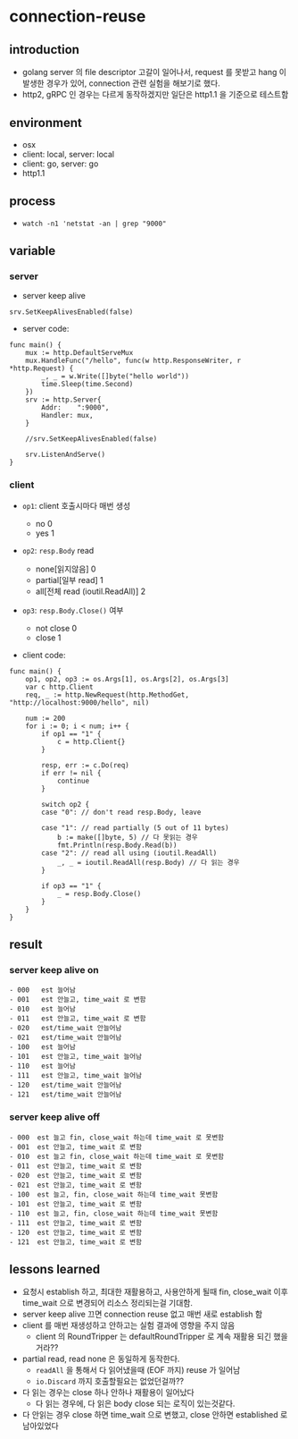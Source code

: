 # connection-reuse 
## introduction
- golang server 의 file descriptor 고갈이 일어나서, request 를 못받고 hang 이 발생한 경우가 있어, connection 관련 실험을 해보기로 했다.
- http2, gRPC 인 경우는 다르게 동작하겠지만 일단은 http1.1 을 기준으로 테스트함

## environment
- osx 
- client: local, server: local
- client: go, server: go
- http1.1

## process
- `watch -n1 'netstat -an | grep "9000"`

## variable
### server 
- server keep alive
```golang
srv.SetKeepAlivesEnabled(false)
```

- server code:
```golang
func main() {
	mux := http.DefaultServeMux
	mux.HandleFunc("/hello", func(w http.ResponseWriter, r *http.Request) {
		_, _ = w.Write([]byte("hello world"))
		time.Sleep(time.Second)
	})
	srv := http.Server{
		Addr:    ":9000",
		Handler: mux,
	}

	//srv.SetKeepAlivesEnabled(false)

	srv.ListenAndServe()
}

```

### client
- `op1`: client 호출시마다 매번 생성
    - no 0
    - yes 1
- `op2`: `resp.Body` read 
    - none[읽지않음]    0
    - partial[일부 read] 1
    - all[전체 read (ioutil.ReadAll)] 2
- `op3`: `resp.Body.Close()` 여부 
    - not close 0
    - close 1

- client code:
```golang
func main() {
	op1, op2, op3 := os.Args[1], os.Args[2], os.Args[3]
	var c http.Client
	req, _ := http.NewRequest(http.MethodGet, "http://localhost:9000/hello", nil)

	num := 200
	for i := 0; i < num; i++ {
		if op1 == "1" {
			c = http.Client{}
		}

		resp, err := c.Do(req)
		if err != nil {
			continue
		}

		switch op2 {
		case "0": // don't read resp.Body, leave

		case "1": // read partially (5 out of 11 bytes)
			b := make([]byte, 5) // 다 못읽는 경우
			fmt.Println(resp.Body.Read(b))
		case "2": // read all using (ioutil.ReadAll)
			_, _ = ioutil.ReadAll(resp.Body) // 다 읽는 경우
		}

		if op3 == "1" {
			_ = resp.Body.Close()
		}
	}
}
```


## result
### server keep alive on
```
- 000   est 늘어남
- 001   est 안늘고, time_wait 로 변함
- 010   est 늘어남
- 011   est 안늘고, time_wait 로 변함
- 020   est/time_wait 안늘어남
- 021   est/time_wait 안늘어남
- 100   est 늘어남
- 101   est 안늘고, time_wait 늘어남
- 110   est 늘어남
- 111   est 안늘고, time_wait 늘어남
- 120   est/time_wait 안늘어남 
- 121   est/time_wait 안늘어남
```

### server keep alive off
```
- 000  est 늘고 fin, close_wait 하는데 time_wait 로 못변함
- 001  est 안늘고, time_wait 로 변함
- 010  est 늘고 fin, close_wait 하는데 time_wait 로 못변함
- 011  est 안늘고, time_wait 로 변함
- 020  est 안늘고, time_wait 로 변함
- 021  est 안늘고, time_wait 로 변함 
- 100  est 늘고, fin, close_wait 하는데 time_wait 못변함
- 101  est 안늘고, time_wait 로 변함  
- 110  est 늘고, fin, close_wait 하는데 time_wait 못변함 
- 111  est 안늘고, time_wait 로 변함   
- 120  est 안늘고, time_wait 로 변함    
- 121  est 안늘고, time_wait 로 변함    
```

## lessons learned
- 요청시 establish 하고, 최대한 재활용하고, 사용안하게 될때 fin, close_wait 이후 time_wait 으로 변경되어 리소스 정리되는걸 기대함.
- server keep alive 끄면 connection reuse 없고 매번 새로 establish 함
- client 를 매번 재생성하고 안하고는 실험 결과에 영향을 주지 않음
    - client 의 RoundTripper 는 defaultRoundTripper 로 계속 재활용 되긴 했을거라??
- partial read, read none 은 동일하게 동작한다. 
    - `readAll` 을 통해서 다 읽어냈을때 (EOF 까지) reuse 가 일어남 
    - `io.Discard` 까지 호출할필요는 없었던걸까??
- 다 읽는 경우는 close 하나 안하나 재활용이 일어났다
    - 다 읽는 경우에, 다 읽은 body close 되는 로직이 있는것같다.
- 다 안읽는 경우 close 하면 time_wait 으로 변했고, close 안하면 established 로 남아있었다
